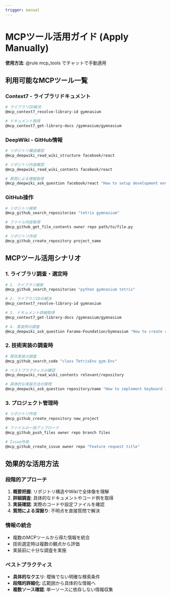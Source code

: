 ```yaml
---
trigger: manual
---
```

# MCPツール活用ガイド (Apply Manually)

**使用方法**: @rule mcp_tools でチャットで手動適用

## 利用可能なMCPツール一覧

### Context7 - ライブラリドキュメント
```bash
# ライブラリID解決
@mcp_context7_resolve-library-id gymnasium

# ドキュメント取得
@mcp_context7_get-library-docs /gymnasium/gymnasium
```

### DeepWiki - GitHub情報
```bash
# リポジトリ構造確認
@mcp_deepwiki_read_wiki_structure facebook/react

# リポジトリ内容確認
@mcp_deepwiki_read_wiki_contents facebook/react

# 質問による情報取得
@mcp_deepwiki_ask_question facebook/react "How to setup development environment?"
```

### GitHub操作
```bash
# リポジトリ検索
@mcp_github_search_repositories "tetris gymnasium"

# ファイル内容取得
@mcp_github_get_file_contents owner repo path/to/file.py

# リポジトリ作成
@mcp_github_create_repository project_name
```

## MCPツール活用シナリオ

### 1. ライブラリ調査・選定時
```bash
# 1. ライブラリ検索
@mcp_github_search_repositories "python gymnasium tetris"

# 2. ライブラリIDの解決
@mcp_context7_resolve-library-id gymnasium

# 3. ドキュメント詳細取得
@mcp_context7_get-library-docs /gymnasium/gymnasium

# 4. 実装例の調査
@mcp_deepwiki_ask_question Farama-Foundation/Gymnasium "How to create custom environment?"
```

### 2. 技術実装の調査時
```bash
# 既存実装の調査
@mcp_github_search_code "class TetrisEnv gym.Env"

# ベストプラクティスの確認
@mcp_deepwiki_read_wiki_contents relevant/repository

# 具体的な実装方法の質問
@mcp_deepwiki_ask_question repository/name "How to implement keyboard input handling?"
```

### 3. プロジェクト管理時
```bash
# リポジトリ作成
@mcp_github_create_repository new_project

# ファイルの一括アップロード
@mcp_github_push_files owner repo branch files

# Issue作成
@mcp_github_create_issue owner repo "Feature request title"
```

## 効果的な活用方法

### 段階的アプローチ
1. **概要把握**: リポジトリ構造やWikiで全体像を理解
2. **詳細調査**: 具体的なドキュメントやコード例を取得
3. **実装確認**: 実際のコードや設定ファイルを確認
4. **質問による深掘り**: 不明点を直接質問で解決

### 情報の統合
- 複数のMCPツールから得た情報を統合
- 技術選定時は複数の観点から評価
- 実装前に十分な調査を実施

### ベストプラクティス
- **具体的なクエリ**: 曖昧でない明確な検索条件
- **段階的詳細化**: 広範囲から具体的な情報へ
- **複数ソース確認**: 単一ソースに依存しない情報収集